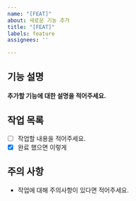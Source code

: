```yaml
---
name: "[FEAT]"
about: 새로운 기능 추가
title: "[FEAT]"
labels: feature
assignees: ''

---
```


## 기능 설명
#### 추가할 기능에 대한 설명을 적어주세요.

## 작업 목록 
- [ ] 작업할 내용을 적어주세요.
- [x] 완료 했으면 이렇게

## 주의 사항
- 작업에 대해 주의사항이 있다면 적어주세요.
